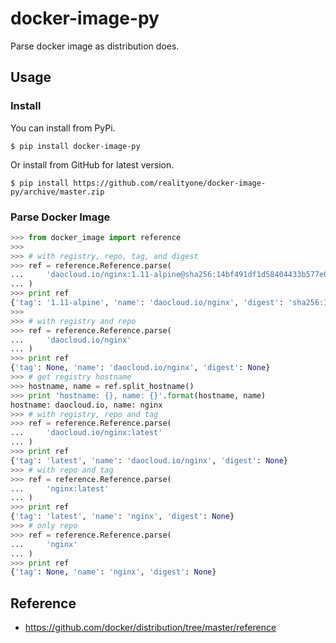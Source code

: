 # docker-image-py
Parse docker image as distribution does.

## Usage

### Install

You can install from PyPi.

```shell
$ pip install docker-image-py
```

Or install from GitHub for latest version.

```shell
$ pip install https://github.com/realityone/docker-image-py/archive/master.zip
```

### Parse Docker Image

```python
>>> from docker_image import reference
>>> 
>>> # with registry, repo, tag, and digest
>>> ref = reference.Reference.parse(
...     'daocloud.io/nginx:1.11-alpine@sha256:14bf491df1d58404433b577e093c906460871ee677d18caa276d9c03727e0b33'
... )
>>> print ref
{'tag': '1.11-alpine', 'name': 'daocloud.io/nginx', 'digest': 'sha256:14bf491df1d58404433b577e093c906460871ee677d18caa276d9c03727e0b33'}
>>> 
>>> # with registry and repo
>>> ref = reference.Reference.parse(
...     'daocloud.io/nginx'
... )
>>> print ref
{'tag': None, 'name': 'daocloud.io/nginx', 'digest': None}
>>> # get registry hostname
>>> hostname, name = ref.split_hostname()
>>> print 'hostname: {}, name: {}'.format(hostname, name)
hostname: daocloud.io, name: nginx
>>> # with registry, repo and tag
>>> ref = reference.Reference.parse(
...     'daocloud.io/nginx:latest'
... )
>>> print ref
{'tag': 'latest', 'name': 'daocloud.io/nginx', 'digest': None}
>>> # with repo and tag
>>> ref = reference.Reference.parse(
...     'nginx:latest'
... )
>>> print ref
{'tag': 'latest', 'name': 'nginx', 'digest': None}
>>> # only repo
>>> ref = reference.Reference.parse(
...     'nginx'
... )
>>> print ref
{'tag': None, 'name': 'nginx', 'digest': None}
```

## Reference

- https://github.com/docker/distribution/tree/master/reference